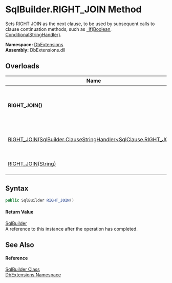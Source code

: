 SqlBuilder.RIGHT_JOIN Method
============================
Sets RIGHT JOIN as the next clause, to be used by subsequent calls to clause continuation methods, such as [_If(Boolean, ConditionalStringHandler)][1].
  
**Namespace:** [DbExtensions][2]  
**Assembly:** DbExtensions.dll

Overloads
---------

| Name                                                                     | Description                                                                                                                                             |
| ------------------------------------------------------------------------ | ------------------------------------------------------------------------------------------------------------------------------------------------------- |
| **RIGHT_JOIN()**                                                         | Sets RIGHT JOIN as the next clause, to be used by subsequent calls to clause continuation methods, such as [_If(Boolean, ConditionalStringHandler)][1]. |
| [RIGHT_JOIN(SqlBuilder.ClauseStringHandler&lt;SqlClause.RIGHT_JOIN>)][3] | Appends the RIGHT JOIN clause using the provided interpolated string *handler*.                                                                         |
| [RIGHT_JOIN(String)][4]                                                  | Appends the RIGHT JOIN clause using the provided *text*.                                                                                                |


Syntax
------

```csharp
public SqlBuilder RIGHT_JOIN()
```

#### Return Value
[SqlBuilder][5]  
A reference to this instance after the operation has completed.

See Also
--------

#### Reference
[SqlBuilder Class][5]  
[DbExtensions Namespace][2]  

[1]: _If.md
[2]: ../README.md
[3]: RIGHT_JOIN_1.md
[4]: RIGHT_JOIN_2.md
[5]: README.md